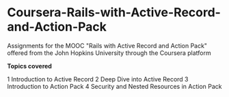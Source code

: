 # Coursera-Rails-with-Active-Record-and-Action-Pack
Assignments for the MOOC "Rails with Active Record and Action Pack" offered from the John Hopkins University through the Coursera platform

**Topics covered**

1 Introduction to Active Record
2 Deep Dive into Active Record
3 Introduction to Action Pack
4 Security and Nested Resources in Action Pack
